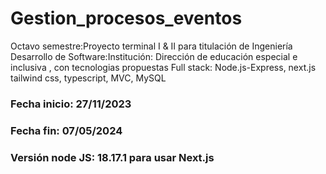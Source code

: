 # Gestion_procesos_eventos
Octavo semestre:Proyecto terminal  I & II para titulación de Ingeniería Desarrollo de Software:Institución: Dirección de educación especial e inclusiva , con tecnologias propuestas Full stack: Node.js-Express, next.js tailwind css, typescript, MVC, MySQL

### Fecha inicio: 27/11/2023
### Fecha fin: 07/05/2024
### Versión node JS: 18.17.1 para usar Next.js
 



